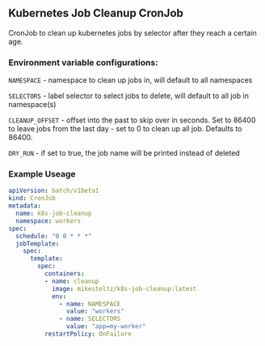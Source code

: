 ## Kubernetes Job Cleanup CronJob

CronJob to clean up kubernetes jobs by selector after they reach a certain age.

### Environment variable configurations:

`NAMESPACE` - namespace to clean up jobs in, will default to all namespaces

`SELECTORS` - label selector to select jobs to delete, will default to all job in namespace(s)

`CLEANUP_OFFSET` - offset into the past to skip over in seconds. Set to 86400 to leave jobs from the last day - set to 0 to clean up all job. Defaults to 86400.

`DRY_RUN` - if set to true, the job name will be printed instead of deleted


### Example Useage
``` yaml
apiVersion: batch/v1beta1
kind: CronJob
metadata:
  name: k8s-job-cleanup
  namespace: workers
spec:
  schedule: "0 0 * * *"
  jobTemplate:
    spec:
      template:
        spec:
          containers:
          - name: cleanup
            image: mikestoltz/k8s-job-cleanup:latest
            env:
              - name: NAMESPACE
                value: "workers"
              - name: SELECTORS
                value: "app=my-worker"
          restartPolicy: OnFailure
```